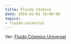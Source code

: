 ```yaml
---
title: Fluido Cósmico
date: 2019-02-01 19:00:00
topics:
- fluido-universal
---
```


Ver: [Fluido Cósmico Universal](../fluido-cosmico-universal)
